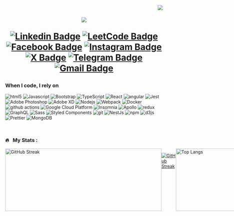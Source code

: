 <img align="right" src="https://komarev.com/ghpvc/?username=yazansedih&color=fb4362"/>

<h1 align="center">
    <img src="https://readme-typing-svg.herokuapp.com/?font=Righteous&size=35&center=true&vCenter=true&width=500&height=70&duration=4000&lines=Hi+There!+👋;+I'm+Yazan+Al-Sedih!;" />

   [![Linkedin Badge](https://img.shields.io/badge/-LinkedIn-0e76a8?style=flat-square&logo=Linkedin&logoColor=white)](https://www.linkedin.com/in/yazan-al-sedih-4855162b0/)
   [![LeetCode Badge](https://img.shields.io/badge/-LeetCode-FFA116?style=flat-square&logo=LeetCode&logoColor=white)](https://leetcode.com/u/s12010059/)
   [![Facebook Badge](https://img.shields.io/badge/-Facebook-1877f2?style=flat-square&logo=Facebook&logoColor=white)](https://www.facebook.com/share/ZVVjoCVUcs5hfTsM/?mibextid=AEUHqQ)
   [![Instagram Badge](https://img.shields.io/badge/-Instagram-e4405f?style=flat-square&logo=Instagram&logoColor=white)](https://www.instagram.com/yazansedih?igsh=djN3bWtpcWt4Mm44&utm_source=qr)
   [![X Badge](https://img.shields.io/badge/-X-9B59B6?style=flat-square&logo=X&logoColor=white)](https://x.com/yazansedeh)
   [![Telegram Badge](https://img.shields.io/badge/-Telegram-0088cc?style=flat-square&logo=Telegram&logoColor=white)](https://l.facebook.com/l.php?u=https%3A%2F%2Ft.me%2Fyazansedih&h=AT0D-NBLox2wh7BXP8LzkGhE07r9gj0MYtDDkVZi-gKW-lHuvHOlcidISpHh5J23_Mgyx14v9tZmQ9aXdT7h33bANupqotJfwB1CJ_rvrnKEDhv3YNdmuVZvNS-RbxPTpSF1&s=1)
   [![Gmail Badge](https://img.shields.io/badge/-Gmail-D14836?style=flat-square&logo=Gmail&logoColor=white)](mailto:yazansedih@gmail.com)
</h1>


<h3>When I code, I rely on</h3>
<p>
  <img alt="html5" src="https://img.shields.io/badge/-HTML5-E34F26?style=flat-square&logo=html5&logoColor=white" />
  <img alt="Javascript" src="https://img.shields.io/badge/-javascript-f7df1c?style=flat-square&logo=javascript&logoColor=black" />
  <img alt="Bootstrap" src="https://img.shields.io/badge/-bootstrap-7953b3?style=flat-square&logo=javascript&logoColor=white" />
  <img alt="TypeScript" src="https://img.shields.io/badge/-TypeScript-007ACC?style=flat-square&logo=typescript&logoColor=white" />
  <img alt="React" src="https://img.shields.io/badge/-React-45b8d8?style=flat-square&logo=react&logoColor=white" />
  <img alt="angular" src="https://img.shields.io/badge/-Angular-DD0031?style=flat-square&logo=angular&logoColor=white" />
  <img alt="Jest" src="https://img.shields.io/badge/-jest-be3d19?style=flat-square&logo=jest&logoColor=white" />
  <img alt="Adobe Photoshop" src="https://img.shields.io/badge/-adobe%20photoshop-30a8ff?style=flat-square&logo=adobe%20photoshop&logoColor=white" />
  <img alt="Adobe XD" src="https://img.shields.io/badge/-Adobe%20XD-ff62f6?style=flat-square&logo=Adobe%20XD&logoColor=white" />
  <img alt="Nodejs" src="https://img.shields.io/badge/-Nodejs-43853d?style=flat-square&logo=Node.js&logoColor=white" />
  <img alt="Webpack" src="https://img.shields.io/badge/-Webpack-8DD6F9?style=flat-square&logo=webpack&logoColor=white" />
  <img alt="Docker" src="https://img.shields.io/badge/-Docker-46a2f1?style=flat-square&logo=docker&logoColor=white" />
  <img alt="github actions" src="https://img.shields.io/badge/-Github_Actions-2088FF?style=flat-square&logo=github-actions&logoColor=white" />
  <img alt="Google Cloud Platform" src="https://img.shields.io/badge/-Google_Cloud_Platform-1a73e8?style=flat-square&logo=google-cloud&logoColor=white" />
  <img alt="Insomnia" src="https://img.shields.io/badge/-Insomnia-5849BE?style=flat-square&logo=insomnia&logoColor=white" />
  <img alt="Apollo" src="https://img.shields.io/badge/-Apollo%20GraphQL-311C87?style=flat-square&logo=apollo-graphql&logoColor=white" />
  <img alt="redux" src="https://img.shields.io/badge/-Redux-764ABC?style=flat-square&logo=redux&logoColor=white" />
  <img alt="GraphQL" src="https://img.shields.io/badge/-GraphQL-E10098?style=flat-square&logo=graphql&logoColor=white" />
  <img alt="Sass" src="https://img.shields.io/badge/-Sass-CC6699?style=flat-square&logo=sass&logoColor=white" />
  <img alt="Styled Components" src="https://img.shields.io/badge/-Styled_Components-db7092?style=flat-square&logo=styled-components&logoColor=white" />
  <img alt="git" src="https://img.shields.io/badge/-Git-F05032?style=flat-square&logo=git&logoColor=white" />
  <img alt="NestJs" src="https://img.shields.io/badge/-NestJs-ea2845?style=flat-square&logo=nestjs&logoColor=white" />
  <img alt="npm" src="https://img.shields.io/badge/-NPM-CB3837?style=flat-square&logo=npm&logoColor=white" />
  <img alt="d3js" src="https://img.shields.io/badge/-D3.js-F9A03C?style=flat-square&logo=d3.js&logoColor=white" />
  <img alt="Prettier" src="https://img.shields.io/badge/-Prettier-F7B93E?style=flat-square&logo=prettier&logoColor=white" />
  <img alt="MongoDB" src="https://img.shields.io/badge/-MongoDB-13aa52?style=flat-square&logo=mongodb&logoColor=white" />
</p>

<br>

### 🔥 &nbsp; My Stats :

<div style="display:flex; justify-content: space-between;">
    <a href="https://github.com/yazansedih" style="display: inline-block;">
      <img src="https://github-readme-streak-stats.herokuapp.com?user=yazansedih&theme=dark&ring=fb4362&file=fb4362&currStreakNum=fb4362&currStreakLabel=fb4362&hide_border=true" alt="GitHub Streak" style="width: 500px; height: 200px;">  
    </a>

<a href="https://git.io/streak-stats"><img src="https://github-readme-streak-stats.herokuapp.com?user=" alt="GitHub Streak" /></a>
    
   <a href="https://github.com/yazansedih" style="display: inline-block;">
     <img src="https://github-readme-stats.vercel.app/api/top-langs/?username=yazansedih&layout=compact&theme=dark&langs_count=10&title_color=fb4362&text_color=ffffff&icon_color=fb4362&card_width=200&hide_border=true" alt="Top Langs" style="height: 200px;">
   </a>
</div>




